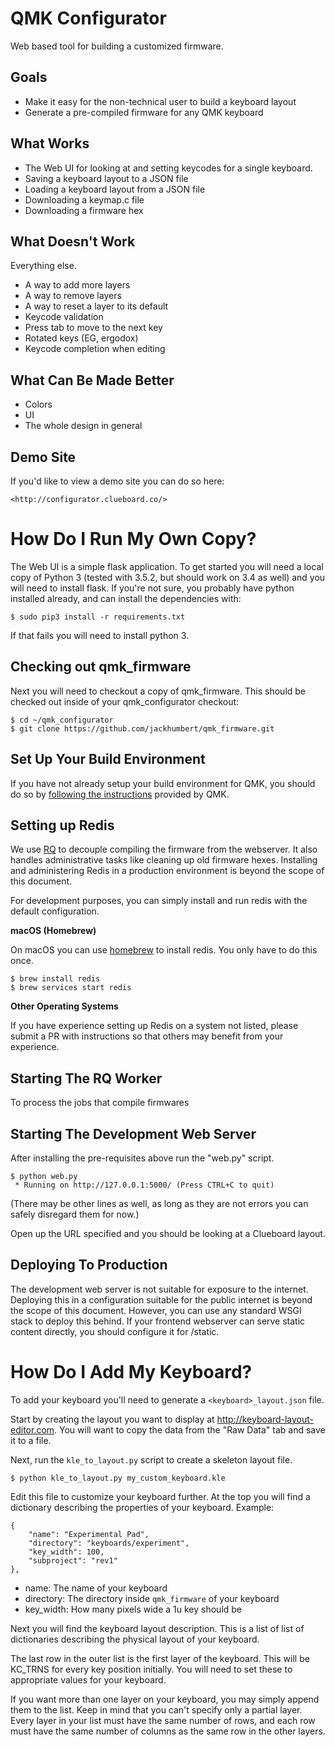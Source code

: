 QMK Configurator
================

Web based tool for building a customized firmware.

Goals
-----

* Make it easy for the non-technical user to build a keyboard layout
* Generate a pre-compiled firmware for any QMK keyboard

What Works
----------

* The Web UI for looking at and setting keycodes for a single keyboard.
* Saving a keyboard layout to a JSON file
* Loading a keyboard layout from a JSON file
* Downloading a keymap.c file
* Downloading a firmware hex

What Doesn't Work
-----------------

Everything else.

* A way to add more layers
* A way to remove layers
* A way to reset a layer to its default
* Keycode validation
* Press tab to move to the next key
* Rotated keys (EG, ergodox)
* Keycode completion when editing

What Can Be Made Better
-----------------------

* Colors
* UI
* The whole design in general

Demo Site
---------

If you'd like to view a demo site you can do so here:

    <http://configurator.clueboard.co/>
    
How Do I Run My Own Copy?
=========================

The Web UI is a simple flask application. To get started you will need
a local copy of Python 3 (tested with 3.5.2, but should work on 3.4 as well)
and you will need to install flask. If you're not sure, you probably 
have python installed already, and can install the dependencies with:

    $ sudo pip3 install -r requirements.txt
    
If that fails you will need to install python 3.

Checking out qmk_firmware
-------------------------

Next you will need to checkout a copy of qmk_firmware. This should be
checked out inside of your qmk_configurator checkout:

    $ cd ~/qmk_configurator
    $ git clone https://github.com/jackhumbert/qmk_firmware.git
    
Set Up Your Build Environment
-----------------------------

If you have not already setup your build environment for QMK, you should
do so by [following the instructions](https://github.com/jackhumbert/qmk_firmware/blob/master/readme.md) provided by QMK.

Setting up Redis
----------------

We use [RQ](http://python-rq.org) to decouple compiling the firmware from
the webserver. It also handles administrative tasks like cleaning up old
firmware hexes. Installing and administering Redis in a production environment
is beyond the scope of this document.

For development purposes, you can simply install and run redis with the default
configuration.

**macOS (Homebrew)**

On macOS you can use [homebrew](http://brew.sh) to install redis. You only 
have to do this once.

    $ brew install redis
    $ brew services start redis

**Other Operating Systems**

If you have experience setting up Redis on a system not listed, please
submit a PR with instructions so that others may benefit from your experience.

Starting The RQ Worker
----------------------

To process the jobs that compile firmwares

Starting The Development Web Server
-----------------------------------

After installing the pre-requisites above run the "web.py" script.

    $ python web.py
     * Running on http://127.0.0.1:5000/ (Press CTRL+C to quit)

(There may be other lines as well, as long as they are not errors
you can safely disregard them for now.)

Open up the URL specified and you should be looking at a Clueboard layout.

Deploying To Production
-----------------------

The development web server is not suitable for exposure to the internet.
Deploying this in a configuration suitable for the public internet is beyond
the scope of this document. However, you can use any standard WSGI stack
to deploy this behind. If your frontend webserver can serve static content
directly, you should configure it for /static.

How Do I Add My Keyboard?
=========================

To add your keyboard you'll need to generate a `<keyboard>_layout.json` file.

Start by creating the layout you want to display at
<http://keyboard-layout-editor.com>. You will want to copy the data from
the "Raw Data" tab and save it to a file.

Next, run the `kle_to_layout.py` script to create a skeleton layout file.

    $ python kle_to_layout.py my_custom_keyboard.kle

Edit this file to customize your keyboard further. At the top you will
find a dictionary describing the properties of your keyboard. Example:

    {
        "name": "Experimental Pad",
        "directory": "keyboards/experiment",
        "key_width": 100,
        "subproject": "rev1"
    },
    
* name: The name of your keyboard
* directory: The directory inside `qmk_firmware` of your keyboard
* key_width: How many pixels wide a 1u key should be

Next you will find the keyboard layout description. This is a list of
list of dictionaries describing the physical layout of your keyboard.

The last row in the outer list is the first layer of the keyboard. This
will be KC_TRNS for every key position initially. You will need to set
these to appropriate values for your keyboard.

If you want more than one layer on your keyboard, you may simply append
them to the list. Keep in mind that you can't specify only a partial layer.
Every layer in your list must have the same number of rows, and each row
must have the same number of columns as the same row in the other layers.
